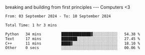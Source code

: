 breaking and building from first principles --- Computers <3

<!--START_SECTION:waka-->

```txt
From: 03 September 2024 - To: 10 September 2024

Total Time: 1 hr 3 mins

Python   34 mins         █████████████▓░░░░░░░░░░░   54.38 %
Text     17 mins         ███████░░░░░░░░░░░░░░░░░░   27.45 %
C++      11 mins         ████▓░░░░░░░░░░░░░░░░░░░░   18.10 %
Other    0 secs          ░░░░░░░░░░░░░░░░░░░░░░░░░   00.06 %
```

<!--END_SECTION:waka-->
